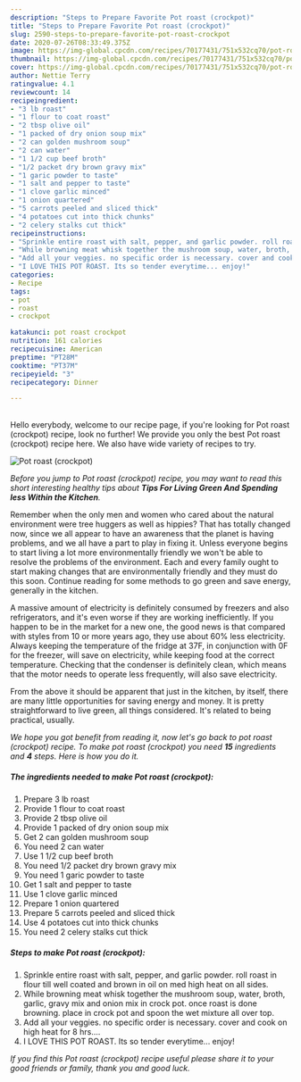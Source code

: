 ```yaml
---
description: "Steps to Prepare Favorite Pot roast (crockpot)"
title: "Steps to Prepare Favorite Pot roast (crockpot)"
slug: 2590-steps-to-prepare-favorite-pot-roast-crockpot
date: 2020-07-26T08:33:49.375Z
image: https://img-global.cpcdn.com/recipes/70177431/751x532cq70/pot-roast-crockpot-recipe-main-photo.jpg
thumbnail: https://img-global.cpcdn.com/recipes/70177431/751x532cq70/pot-roast-crockpot-recipe-main-photo.jpg
cover: https://img-global.cpcdn.com/recipes/70177431/751x532cq70/pot-roast-crockpot-recipe-main-photo.jpg
author: Nettie Terry
ratingvalue: 4.1
reviewcount: 14
recipeingredient:
- "3 lb roast"
- "1 flour to coat roast"
- "2 tbsp olive oil"
- "1 packed of dry onion soup mix"
- "2 can golden mushroom soup"
- "2 can water"
- "1 1/2 cup beef broth"
- "1/2 packet dry brown gravy mix"
- "1 garic powder to taste"
- "1 salt and pepper to taste"
- "1 clove garlic minced"
- "1 onion quartered"
- "5 carrots peeled and sliced thick"
- "4 potatoes cut into thick chunks"
- "2 celery stalks cut thick"
recipeinstructions:
- "Sprinkle entire roast with salt, pepper, and garlic powder. roll roast in flour till well coated and brown in oil on med high heat on all sides."
- "While browning meat whisk together the mushroom soup, water, broth, garlic, gravy mix and onion mix in crock pot. once roast is done browning. place in crock pot and spoon the wet mixture all over top."
- "Add all your veggies. no specific order is necessary. cover and cook on high heat for 8 hrs...."
- "I LOVE THIS POT ROAST. Its so tender everytime... enjoy!"
categories:
- Recipe
tags:
- pot
- roast
- crockpot

katakunci: pot roast crockpot 
nutrition: 161 calories
recipecuisine: American
preptime: "PT28M"
cooktime: "PT37M"
recipeyield: "3"
recipecategory: Dinner

---
```

<br>
Hello everybody, welcome to our recipe page, if you're looking for Pot roast (crockpot) recipe, look no further! We provide you only the best Pot roast (crockpot) recipe here. We also have wide variety of recipes to try.
<br>


![Pot roast (crockpot)](https://img-global.cpcdn.com/recipes/70177431/751x532cq70/pot-roast-crockpot-recipe-main-photo.jpg)

<i>Before you jump to Pot roast (crockpot) recipe, you may want to read this short interesting healthy tips about 
<strong>Tips For Living Green And Spending less Within the Kitchen</strong>.</i>
</br>

Remember when the only men and women who cared about the natural environment were tree huggers as well as hippies? That has totally changed now, since we all appear to have an awareness that the planet is having problems, and we all have a part to play in fixing it. Unless everyone begins to start living a lot more environmentally friendly we won't be able to resolve the problems of the environment. Each and every family ought to start making changes that are environmentally friendly and they must do this soon. Continue reading for some methods to go green and save energy, generally in the kitchen.

A massive amount of electricity is definitely consumed by freezers and also refrigerators, and it's even worse if they are working inefficiently. If you happen to be in the market for a new one, the good news is that compared with styles from 10 or more years ago, they use about 60% less electricity. Always keeping the temperature of the fridge at 37F, in conjunction with 0F for the freezer, will save on electricity, while keeping food at the correct temperature. Checking that the condenser is definitely clean, which means that the motor needs to operate less frequently, will also save electricity.

From the above it should be apparent that just in the kitchen, by itself, there are many little opportunities for saving energy and money. It is pretty straightforward to live green, all things considered. It's related to being practical, usually.


<i>We hope you got benefit from reading it, now let's go back to pot roast (crockpot) recipe. To make pot roast (crockpot) you need <strong>15</strong> ingredients and <strong>4</strong> steps. Here is how you do it.
</i>

##### The ingredients needed to make Pot roast (crockpot):

1. Prepare 3 lb roast
1. Provide 1 flour to coat roast
1. Provide 2 tbsp olive oil
1. Provide 1 packed of dry onion soup mix
1. Get 2 can golden mushroom soup
1. You need 2 can water
1. Use 1 1/2 cup beef broth
1. You need 1/2 packet dry brown gravy mix
1. You need 1 garic powder to taste
1. Get 1 salt and pepper to taste
1. Use 1 clove garlic minced
1. Prepare 1 onion quartered
1. Prepare 5 carrots peeled and sliced thick
1. Use 4 potatoes cut into thick chunks
1. You need 2 celery stalks cut thick


##### Steps to make Pot roast (crockpot):

1. Sprinkle entire roast with salt, pepper, and garlic powder. roll roast in flour till well coated and brown in oil on med high heat on all sides.
1. While browning meat whisk together the mushroom soup, water, broth, garlic, gravy mix and onion mix in crock pot. once roast is done browning. place in crock pot and spoon the wet mixture all over top.
1. Add all your veggies. no specific order is necessary. cover and cook on high heat for 8 hrs....
1. I LOVE THIS POT ROAST. Its so tender everytime... enjoy!


<i>If you find this Pot roast (crockpot) recipe useful please share it to your good friends or family, thank you and good luck.</i>
